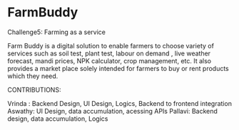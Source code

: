# FarmBuddy

Challenge5: Farming as a service

Farm Buddy is a digital solution to enable farmers to choose variety of services such as soil test, plant test, labour on demand , live weather forecast, mandi prices, NPK calculator, crop management, etc. It also provides a market place solely intended for farmers to buy or rent products which they need.

CONTRIBUTIONS:

Vrinda : Backend Design, UI Design, Logics, Backend to frontend integration
Aswathy: UI Design, data accumulation, acessing APIs
Pallavi: Backend design, data accumulation, Logics 
